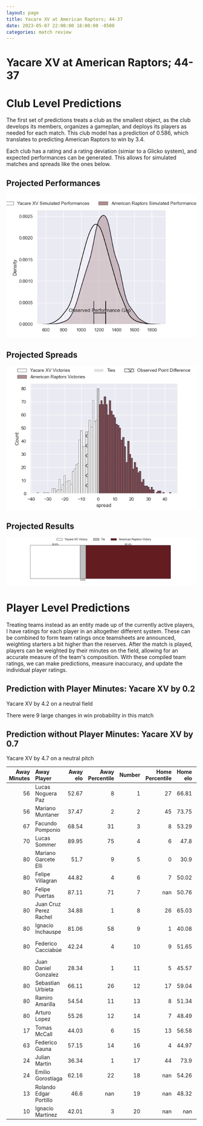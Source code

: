 ```yaml
---  
layout: page  
title: Yacare XV at American Raptors; 44-37  
date: 2023-05-07 22:00:00 18:00:00 -0500  
categories: match review  
---
```

# Yacare XV at American Raptors; 44-37

# Club Level Predictions


The first set of predictions treats a club as the smallest object, as the club develops its members, organizes a gameplan, and deploys its players as needed for each match. This club model has a prediction of 0.586, which translates to predicting American Raptors to win by 3.4.

Each club has a rating and a rating deviation (simiar to a Glicko system), and expected performances can be generated. This allows for simulated matches and spreads like the ones below.
## Projected Performances


![Projected Performances](plots/performances_2023-05-07-AmericanRaptors-YacareXV.png)
## Projected Spreads


![Projected Spreads](plots/spreads_2023-05-07-AmericanRaptors-YacareXV.png)
## Projected Results


![Projected Results](plots/resultbar_2023-05-07-AmericanRaptors-YacareXV.png)
# Player Level Predictions


Treating teams instead as an entity made up of the currently active players, I have ratings for each player in an altogether different system. These can be combined to form team ratings once teamsheets are announced, weighting starters a bit higher than the reserves. After the match is played, players can be weighted by their minutes on the field, allowing for an accurate measure of the team's composition. With these compiled team ratings, we can make predictions, measure inaccuracy, and update the individual player ratings.
## Prediction with Player Minutes: Yacare XV by 0.2


Yacare XV by 4.2 on a neutral field

There were 9 large changes in win probability in this match
## Prediction without Player Minutes: Yacare XV by 0.7


Yacare XV by 4.7 on a neutral pitch



|   Away Minutes | Away Player            |   Away elo |   Away Percentile |   Number |   Home Percentile |   Home elo | Home Player              |   Home Minutes |
|---------------:|:-----------------------|-----------:|------------------:|---------:|------------------:|-----------:|:-------------------------|---------------:|
|             56 | Lucas Noguera Paz      |      52.67 |                 8 |        1 |                27 |      66.81 | Payton Telea-Ilalio      |             65 |
|             56 | Mariano Muntaner       |      37.47 |                 2 |        2 |                45 |      73.75 | Diego Fortuny            |             80 |
|             67 | Facundo Pomponio       |      68.54 |                31 |        3 |                 8 |      53.29 | Ma'ake Muti              |             80 |
|             70 | Lucas Sommer           |      89.95 |                75 |        4 |                 6 |      47.8  | Diego Magno              |             80 |
|             80 | Mariano Garcete Elli   |      51.7  |                 9 |        5 |                 0 |      30.9  | Will Crawford            |             65 |
|             80 | Felipe Villagran       |      44.82 |                 4 |        6 |                 7 |      50.02 | Shawn Clark              |             80 |
|             80 | Felipe Puertas         |      87.11 |                71 |        7 |               nan |      50.76 | Mo Vainikolo             |             47 |
|             80 | Juan Cruz Perez Rachel |      34.88 |                 1 |        8 |                26 |      65.03 | Ronan Murphy             |             80 |
|             80 | Ignacio Inchauspe      |      81.06 |                58 |        9 |                 1 |      40.08 | Martin Landajo           |             56 |
|             80 | Federico Cacciabúe     |      42.24 |                 4 |       10 |                 9 |      51.65 | Lucas Gonzalez Amorosino |             80 |
|             80 | Juan Daniel Gonzalez   |      28.34 |                 1 |       11 |                 5 |      45.57 | Ramiro Moyano            |             80 |
|             80 | Sebastian Urbieta      |      66.11 |                26 |       12 |                17 |      59.04 | Aki Pulu                 |             80 |
|             80 | Ramiro Amarilla        |      54.54 |                11 |       13 |                 8 |      51.34 | Watson Filikitonga       |             80 |
|             80 | Arturo Lopez           |      55.26 |                12 |       14 |                 7 |      48.49 | Ryan James               |             80 |
|             17 | Tomas McCall           |      44.03 |                 6 |       15 |                13 |      56.58 | Line Latu                |             80 |
|             63 | Federico Gauna         |      57.15 |                14 |       16 |                 4 |      44.97 | Mikey Grandy             |             33 |
|             24 | Julian Martin          |      36.34 |                 1 |       17 |                44 |      73.9  | Ethan McVeigh            |             24 |
|             24 | Emilio Gorostiaga      |      62.16 |                22 |       18 |               nan |      54.26 | Sebastian Otero          |             15 |
|             13 | Rolando Edgar Portillo |      46.6  |               nan |       19 |               nan |      48.32 | Tavius Sykora-Matthess   |             15 |
|             10 | Ignacio Martinez       |      42.01 |                 3 |       20 |               nan |     nan    | nan                      |            nan |

